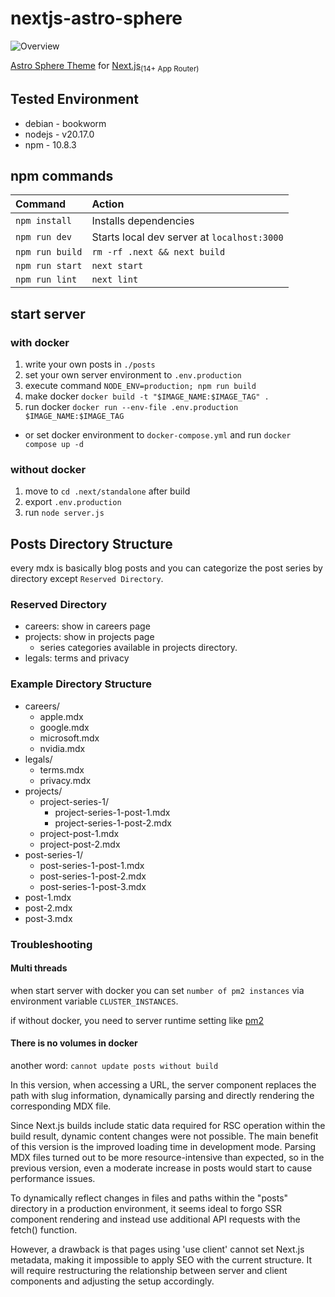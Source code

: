 # nextjs-astro-sphere

![Overview](./overview.webp)

[Astro Sphere Theme](https://github.com/markhorn-dev/astro-sphere) for [Next.js](https://nextjs.org/)<sub>(14+ App Router)</sub>

## Tested Environment

- debian - bookworm
- nodejs - v20.17.0
- npm - 10.8.3

## npm commands

| Command                | Action                                             |
| :--------------------- | :------------------------------------------------- |
| `npm install`          | Installs dependencies                              |
| `npm run dev`          | Starts local dev server at `localhost:3000`        |
| `npm run build`        | `rm -rf .next && next build`                       |
| `npm run start`        | `next start`                                       |
| `npm run lint`         | `next lint`                                        |

## start server

### with docker

1. write your own posts in `./posts`
2. set your own server environment to `.env.production`
3. execute command `NODE_ENV=production; npm run build`
4. make docker `docker build -t "$IMAGE_NAME:$IMAGE_TAG" .`
5. run docker `docker run --env-file .env.production $IMAGE_NAME:$IMAGE_TAG`
  - or set docker environment to `docker-compose.yml` and run `docker compose up -d`

### without docker

1. move to `cd .next/standalone` after build 
2. export `.env.production`
3. run `node server.js`

## Posts Directory Structure

every mdx is basically blog posts and you can categorize the post series by directory except `Reserved Directory`.

### Reserved Directory

- careers: show in careers page
- projects: show in projects page
  - series categories available in projects directory.
- legals: terms and privacy

### Example Directory Structure

- careers/
  - apple.mdx
  - google.mdx
  - microsoft.mdx
  - nvidia.mdx
- legals/
  - terms.mdx
  - privacy.mdx
- projects/
  - project-series-1/
    - project-series-1-post-1.mdx
    - project-series-1-post-2.mdx
  - project-post-1.mdx
  - project-post-2.mdx
- post-series-1/
  - post-series-1-post-1.mdx
  - post-series-1-post-2.mdx
  - post-series-1-post-3.mdx
- post-1.mdx
- post-2.mdx
- post-3.mdx

### Troubleshooting


#### Multi threads

when start server with docker you can set `number of pm2 instances` via environment variable `CLUSTER_INSTANCES`.

if without docker, you need to server runtime setting like [pm2](https://pm2.keymetrics.io/)

#### There is no volumes in docker

another word: `cannot update posts without build`

In this version, when accessing a URL, the server component replaces the path with slug information, dynamically parsing and directly rendering the corresponding MDX file.

Since Next.js builds include static data required for RSC operation within the build result, dynamic content changes were not possible. The main benefit of this version is the improved loading time in development mode. Parsing MDX files turned out to be more resource-intensive than expected, so in the previous version, even a moderate increase in posts would start to cause performance issues.

To dynamically reflect changes in files and paths within the "posts" directory in a production environment, it seems ideal to forgo SSR component rendering and instead use additional API requests with the fetch() function.

However, a drawback is that pages using 'use client' cannot set Next.js metadata, making it impossible to apply SEO with the current structure. It will require restructuring the relationship between server and client components and adjusting the setup accordingly.
